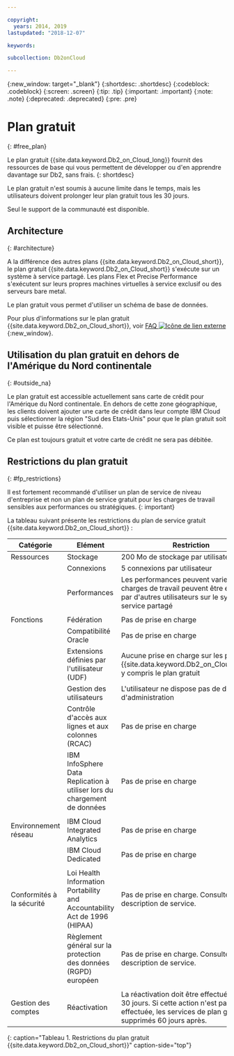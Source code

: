 ```yaml
---

copyright:
  years: 2014, 2019
lastupdated: "2018-12-07"

keywords: 

subcollection: Db2onCloud

---
```


<!-- Attribute definitions --> 
{:new_window: target="_blank"}
{:shortdesc: .shortdesc}
{:codeblock: .codeblock}
{:screen: .screen}
{:tip: .tip}
{:important: .important}
{:note: .note}
{:deprecated: .deprecated}
{:pre: .pre}

# Plan gratuit
{: #free_plan}

Le plan gratuit {{site.data.keyword.Db2_on_Cloud_long}} fournit des ressources de base qui vous permettent de développer ou d'en apprendre davantage sur Db2, sans frais.
{: shortdesc}

Le plan gratuit n'est soumis à aucune limite dans le temps, mais les utilisateurs doivent prolonger leur plan gratuit tous les 30 jours.

Seul le support de la communauté est disponible. 
 
## Architecture
{: #architecture}

A la différence des autres plans {{site.data.keyword.Db2_on_Cloud_short}}, le plan gratuit {{site.data.keyword.Db2_on_Cloud_short}} s'exécute sur un système à service partagé. Les plans Flex et Precise Performance s'exécutent sur leurs propres machines virtuelles à service exclusif ou des serveurs bare metal.
 
Le plan gratuit vous permet d'utiliser un schéma de base de données.

Pour plus d'informations sur le plan gratuit {{site.data.keyword.Db2_on_Cloud_short}}, voir [FAQ ![Icône de lien externe](../../icons/launch-glyph.svg "Icône de lien externe")](https://ibm.biz/db2oc_free_plan_faq){:new_window}.

## Utilisation du plan gratuit en dehors de l'Amérique du Nord continentale
{: #outside_na}

Le plan gratuit est accessible actuellement sans carte de crédit pour l'Amérique du Nord continentale. En dehors de cette zone géographique, les clients doivent ajouter une carte de crédit dans leur compte IBM Cloud puis sélectionner la région "Sud des Etats-Unis" pour que le plan gratuit soit visible et puisse être sélectionné.

Ce plan est toujours gratuit et votre carte de crédit ne sera pas débitée.

## Restrictions du plan gratuit
{: #fp_restrictions}

Il est fortement recommandé d'utiliser un plan de service de niveau d'entreprise et non un plan de service gratuit pour les charges de travail sensibles aux performances ou stratégiques. 
{: important}

La tableau suivant présente les restrictions du plan de service gratuit {{site.data.keyword.Db2_on_Cloud_short}} :

| Catégorie | Elément | Restriction | 
|----------|------|-------------|
| Ressources | Stockage | 200 Mo de stockage par utilisateur |
|  | Connexions | 5 connexions par utilisateur |
|  | Performances | Les performances peuvent varier car des charges de travail peuvent être exécutées par d'autres utilisateurs sur le système à service partagé |
|  |  |
| Fonctions | Fédération | Pas de prise en charge |
|  | Compatibilité Oracle | Pas de prise en charge |
|  | Extensions définies par l'utilisateur (UDF) | Aucune prise en charge sur les plans {{site.data.keyword.Db2_on_Cloud_short}}, y compris le plan gratuit |
|  | Gestion des utilisateurs | L'utilisateur ne dispose pas de droits d'administration |
|  | Contrôle d'accès aux lignes et aux colonnes (RCAC) | Pas de prise en charge |
|  | IBM InfoSphere Data Replication à utiliser lors du chargement de données | Pas de prise en charge |
|  |  |
| Environnement réseau | IBM Cloud Integrated Analytics | Pas de prise en charge |
|  | IBM Cloud Dedicated | Pas de prise en charge |
|  |  |
| Conformités à la sécurité | Loi Health Information Portability and Accountability Act de 1996 (HIPAA) | Pas de prise en charge. Consultez la description de service. |
|  | Règlement général sur la protection des données (RGPD) européen | Pas de prise en charge. Consultez la description de service. |
|  |  |
| Gestion des comptes | Réactivation | La réactivation doit être effectuée tous les 30 jours. Si cette action n'est pas effectuée, les services de plan gratuit sont supprimés 60 jours après.  |
{: caption="Tableau 1. Restrictions du plan gratuit {{site.data.keyword.Db2_on_Cloud_short}}" caption-side="top"}


